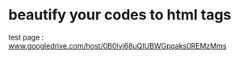 <h1>beautify your codes to html tags</h1>

test page : www.googledrive.com/host/0B0lyi68uQIUBWGpqaks0REMzMms
